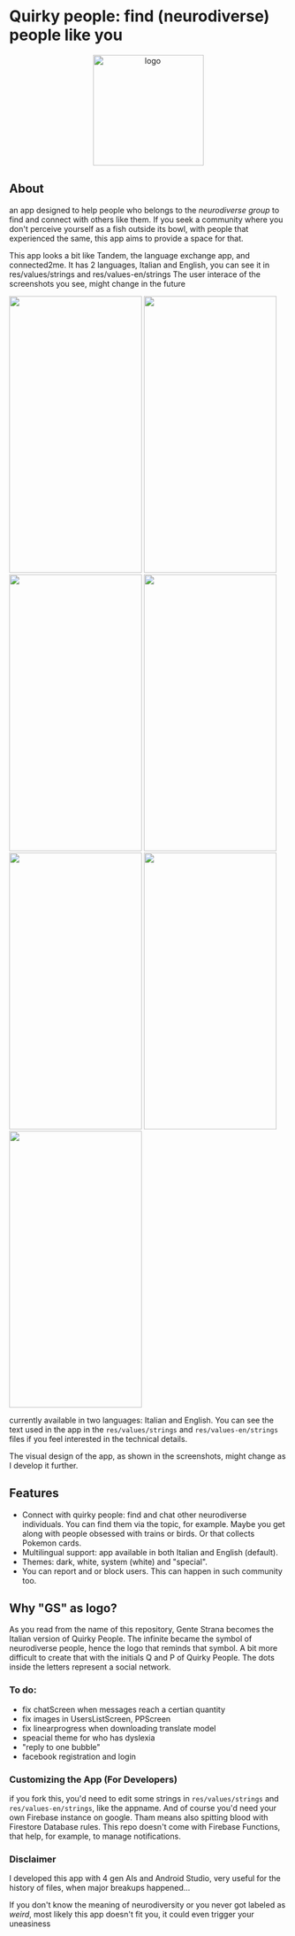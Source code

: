 # Quirky people: find (neurodiverse) people like you

<p align="center">
  <img src="https://github.com/user-attachments/assets/193152b0-4ec0-4826-9fcf-d0329ca88158" alt="logo" width="200">
</p align="center">

## About
an app designed to help people who belongs to the *neurodiverse group* to find and connect with others like them.  If you seek a community where you don't perceive yourself as a fish outside its bowl,  with people that experienced the same, this app aims to provide a space for that.

This app looks a bit like Tandem, the language exchange app, and connected2me. It has 2 languages, Italian and English, you can see it in res/values/strings and res/values-en/strings
The user interace of the screenshots you see, might change in the future

<img src="https://github.com/user-attachments/assets/7b6049a9-8e87-42cd-8513-03c333adb01b" width="240" height="500">

<img src="https://github.com/user-attachments/assets/4d6755a7-5cde-4950-a4b5-0666badaa0d9" width="240" height="500">

<img src="https://github.com/user-attachments/assets/dbeabc52-c9f8-4756-bfbb-de7d262bb993" width="240" height="500">


<img src="https://github.com/user-attachments/assets/94cc0437-a45a-46ee-9fde-83e29452a0a3" width="240" height="500">

<img src="https://github.com/user-attachments/assets/869efb2c-db75-4ab0-adca-05285d2923ba" width="240" height="500">

<img src="https://github.com/user-attachments/assets/d1cf115f-ddac-4456-859f-0abfffe5d7a1" width="240" height="500">


<img src="https://github.com/user-attachments/assets/8bed4ee3-a8ec-43b8-b647-a795d0fe83cf" width="240" height="500">





currently available in two languages: Italian and English. You can see the text used in the app in the ```res/values/strings``` and ```res/values-en/strings``` files if you feel interested in the technical details. 

The visual design of the app, as shown in the screenshots, might change as I develop it further. 

## Features
* Connect with quirky people:  find and chat other neurodiverse individuals. You can find them via the topic, for example. Maybe you get along with people obsessed with trains or birds. Or that collects Pokemon cards.
* Multilingual support: app available in both Italian and English (default).
* Themes: dark, white, system (white) and "special".
* You can report and or block users. This can happen in such community too. 

## Why "GS" as logo?
As you read from the name of this repository, Gente Strana becomes the Italian version of Quirky People. The infinite became the symbol of neurodiverse people, hence the logo that reminds that symbol. A bit more difficult to create that with the initials Q and P of Quirky People. The dots inside the letters represent a social network. 
     

### To do:
- fix chatScreen when messages reach a certian quantity
- fix images in UsersListScreen, PPScreen
- fix linearprogress when downloading translate model
- speacial theme for who has dyslexia
- "reply to one bubble"
- facebook registration and login

### Customizing the App (For Developers)

if you fork this, you'd need to edit some strings in ```res/values/strings``` and ```res/values-en/strings```, like the appname. And of course you'd need your own Firebase instance on google. Tham means also spitting blood with Firestore Database rules.
This repo doesn't come with Firebase Functions, that help, for example, to manage notifications.


### Disclaimer
I developed this app with 4 gen AIs and Android Studio, very useful for the history of files, when major breakups happened...

If you don't know the meaning of neurodiversity or you never got labeled as *weird*, most likely this app doesn't fit you, it could even trigger your uneasiness 
